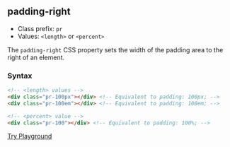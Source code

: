 ## padding-right
- Class prefix: `pr`
- Values: `<length>` or `<percent>`

The `padding-right` CSS property sets the width of the padding area to the right of an element.

### Syntax
```html
<!-- <length> values -->
<div class="pr-100px"></div> <!-- Equivalent to padding: 100px; -->
<div class="pr-100em"></div> <!-- Equivalent to padding: 100em; -->

<!-- <percent> value -->
<div class="pr-100"></div> <!-- Equivalent to padding: 100%; -->
```
[Try Playground](../../../demo)

